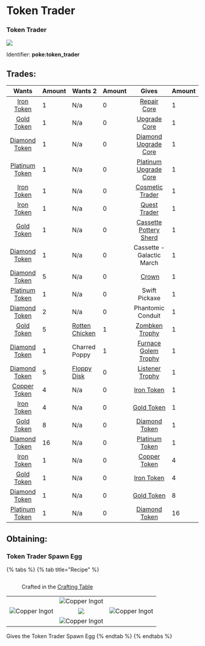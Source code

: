 # Token Trader

### Token Trader

![](https://github.com/ItsMePok/PFE/assets/136857747/e617b7b6-e886-44d4-9124-01af48928695)

Identifier: **poke:token\_trader**

## Trades:

<table><thead><tr><th align="center">Wants</th><th data-type="number">Amount</th><th>Wants 2</th><th data-type="number">Amount</th><th align="center">Gives</th><th data-type="number">Amount</th></tr></thead><tbody><tr><td align="center"><a href="../../items/currency/tokens/iron-token.md"><img src="https://github.com/ItsMePok/PFE/assets/136857747/aa3d5a31-9866-4bd1-bc09-ba7fa6775f7e" alt="" data-size="line">Iron Token</a></td><td>1</td><td>N/a</td><td>0</td><td align="center"><a href="../../items/cores/repair-core.md"><img src="https://github.com/ItsMePok/PFE/assets/136857747/f15d8501-f297-4a77-b6de-3681297cdb09" alt="" data-size="line">Repair Core</a></td><td>1</td></tr><tr><td align="center"><a href="../../items/currency/tokens/gold-token.md"><img src="https://github.com/ItsMePok/PFE/assets/136857747/76b75bd2-9056-44b3-b46a-50dd77c6abf5" alt="" data-size="line">Gold Token</a></td><td>1</td><td>N/a</td><td>0</td><td align="center"><a href="../../items/cores/upgrade-core.md"><img src="https://github.com/ItsMePok/PFE/assets/136857747/38584129-72d6-42b8-a69b-cd3b461025e8" alt="" data-size="line">Upgrade Core</a></td><td>1</td></tr><tr><td align="center"><a href="../../items/currency/tokens/diamond-token.md"><img src="https://github.com/ItsMePok/PFE/assets/136857747/f68ea41f-65d4-45b0-8cee-a31677ddb317" alt="" data-size="line">Diamond Token</a></td><td>1</td><td>N/a</td><td>0</td><td align="center"><a href="../../items/cores/diamond-upgrade-core.md"><img src="https://github.com/ItsMePok/PFE/assets/136857747/cd2e69eb-3e99-470c-89c4-ddf91c05de21" alt="" data-size="line">Diamond Upgrade Core </a></td><td>1</td></tr><tr><td align="center"><a href="../../items/currency/tokens/platinum-token.md"><img src="https://github.com/ItsMePok/PFE/assets/136857747/3fe0c3ab-ab8d-4667-ac7b-907b42fcaba1" alt="" data-size="line">Platinum Token</a></td><td>1</td><td>N/a</td><td>0</td><td align="center"><a href="../../items/cores/platinum-upgrade-core.md"><img src="https://github.com/ItsMePok/PFE/assets/136857747/31a3075a-f2ec-4825-8333-e93509fcc6ca" alt="" data-size="line">Platinum Upgrade Core</a></td><td>1</td></tr><tr><td align="center"><a href="../../items/currency/tokens/iron-token.md"><img src="https://github.com/ItsMePok/PFE/assets/136857747/aa3d5a31-9866-4bd1-bc09-ba7fa6775f7e" alt="" data-size="line">Iron Token</a></td><td>1</td><td>N/a</td><td>0</td><td align="center"><a href="cosmetic-trader.md"><img src="https://github.com/user-attachments/assets/165d9f7e-b6ed-44fb-992a-fb844f0704e3" alt="" data-size="line">Cosmetic Trader</a></td><td>1</td></tr><tr><td align="center"><a href="../../items/currency/tokens/iron-token.md"><img src="https://github.com/ItsMePok/PFE/assets/136857747/aa3d5a31-9866-4bd1-bc09-ba7fa6775f7e" alt="" data-size="line">Iron Token</a></td><td>1</td><td>N/a</td><td>0</td><td align="center"><a href="quest-trader.md"><img src="https://github.com/user-attachments/assets/30ef4637-a970-4ab3-a916-cab0111aca3e" alt="" data-size="line">Quest Trader</a></td><td>1</td></tr><tr><td align="center"><a href="../../items/currency/tokens/gold-token.md"><img src="https://github.com/ItsMePok/PFE/assets/136857747/76b75bd2-9056-44b3-b46a-50dd77c6abf5" alt="" data-size="line">Gold Token</a></td><td>1</td><td>N/a</td><td>0</td><td align="center"><img src="https://github.com/user-attachments/assets/c51d3165-1d65-4379-8ba5-9bba09e201c0" alt="" data-size="line"><a href="../../blocks/pottery-sherds/cassette-pottery-sherd.md">Cassette Pottery Sherd</a></td><td>1</td></tr><tr><td align="center"><a href="../../items/currency/tokens/diamond-token.md"><img src="https://github.com/ItsMePok/PFE/assets/136857747/f68ea41f-65d4-45b0-8cee-a31677ddb317" alt="" data-size="line">Diamond Token</a></td><td>1</td><td>N/a</td><td>0</td><td align="center">Cassette - Galactic March</td><td>1</td></tr><tr><td align="center"><a href="../../items/currency/tokens/diamond-token.md"><img src="https://github.com/ItsMePok/PFE/assets/136857747/f68ea41f-65d4-45b0-8cee-a31677ddb317" alt="" data-size="line">Diamond Token</a></td><td>5</td><td>N/a</td><td>0</td><td align="center"><img src="https://github.com/ItsMePok/PFE/assets/136857747/a1fafa0c-dbd2-44b1-a966-b38b931d25d3" alt="" data-size="line"> <a href="../../armor/cosmetics/helmet-cosmetics/crown.md">Crown</a></td><td>1</td></tr><tr><td align="center"><a href="../../items/currency/tokens/platinum-token.md"><img src="https://github.com/ItsMePok/PFE/assets/136857747/3fe0c3ab-ab8d-4667-ac7b-907b42fcaba1" alt="" data-size="line">Platinum Token</a></td><td>1</td><td>N/a</td><td>0</td><td align="center">Swift Pickaxe</td><td>1</td></tr><tr><td align="center"><a href="../../items/currency/tokens/diamond-token.md"><img src="https://github.com/ItsMePok/PFE/assets/136857747/f68ea41f-65d4-45b0-8cee-a31677ddb317" alt="" data-size="line">Diamond Token</a></td><td>2</td><td>N/a</td><td>0</td><td align="center">Phantomic Conduit</td><td>1</td></tr><tr><td align="center"><a href="../../items/currency/tokens/gold-token.md"><img src="https://github.com/ItsMePok/PFE/assets/136857747/76b75bd2-9056-44b3-b46a-50dd77c6abf5" alt="" data-size="line">Gold Token</a></td><td>5</td><td><a href="../../items/boss-drops/rotten-chicken.md"><img src="https://github.com/user-attachments/assets/34d03e37-9cd2-4047-b7cf-a83b0ce93f99" alt="" data-size="line">Rotten Chicken</a></td><td>1</td><td align="center"><a href="../../blocks/trophies/zombken-trophy.md"><img src="https://github.com/user-attachments/assets/720f2c1f-f6a1-42b5-ac30-12ed6e134a52" alt="" data-size="line">Zombken Trophy</a></td><td>1</td></tr><tr><td align="center"><a href="../../items/currency/tokens/diamond-token.md"><img src="https://github.com/ItsMePok/PFE/assets/136857747/f68ea41f-65d4-45b0-8cee-a31677ddb317" alt="" data-size="line">Diamond Token</a></td><td>1</td><td>Charred Poppy</td><td>1</td><td align="center"><a href="../../blocks/trophies/furnace-golem-trophy.md"><img src="https://github.com/user-attachments/assets/866e482f-f9ec-4b86-ab6c-92002e52fb24" alt="" data-size="line">Furnace Golem Trophy</a></td><td>1</td></tr><tr><td align="center"><a href="../../items/currency/tokens/diamond-token.md"><img src="https://github.com/ItsMePok/PFE/assets/136857747/f68ea41f-65d4-45b0-8cee-a31677ddb317" alt="" data-size="line">Diamond Token</a></td><td>5</td><td><a href="../../items/boss-drops/floppy-disk.md"><img src="https://github.com/ItsMePok/PFE/assets/136857747/e9d33ff5-9520-4b5d-99f6-33a9906ee64b" alt="" data-size="line">Floppy Disk</a></td><td>0</td><td align="center"><a href="../../blocks/trophies/listener-trophy.md"><img src="https://github.com/user-attachments/assets/654b5911-e9c4-4ad7-b7e8-d4fcd87d0151" alt="" data-size="line">Listener Trophy</a></td><td>1</td></tr><tr><td align="center"><a href="../../items/currency/tokens/copper-token.md"><img src="https://github.com/ItsMePok/PFE/assets/136857747/1c78ba2a-4a5b-4b7b-83ff-ed21aa75ebd8" alt="" data-size="line">Copper Token</a></td><td>4</td><td>N/a</td><td>0</td><td align="center"><a href="../../items/currency/tokens/iron-token.md"><img src="https://github.com/ItsMePok/PFE/assets/136857747/aa3d5a31-9866-4bd1-bc09-ba7fa6775f7e" alt="" data-size="line">Iron Token</a></td><td>1</td></tr><tr><td align="center"><a href="../../items/currency/tokens/iron-token.md"><img src="https://github.com/ItsMePok/PFE/assets/136857747/aa3d5a31-9866-4bd1-bc09-ba7fa6775f7e" alt="" data-size="line">Iron Token</a></td><td>4</td><td>N/a</td><td>0</td><td align="center"><a href="../../items/currency/tokens/gold-token.md"><img src="https://github.com/ItsMePok/PFE/assets/136857747/76b75bd2-9056-44b3-b46a-50dd77c6abf5" alt="" data-size="line">Gold Token</a></td><td>1</td></tr><tr><td align="center"><a href="../../items/currency/tokens/gold-token.md"><img src="https://github.com/ItsMePok/PFE/assets/136857747/76b75bd2-9056-44b3-b46a-50dd77c6abf5" alt="" data-size="line">Gold Token</a></td><td>8</td><td>N/a</td><td>0</td><td align="center"><a href="../../items/currency/tokens/diamond-token.md"><img src="https://github.com/ItsMePok/PFE/assets/136857747/f68ea41f-65d4-45b0-8cee-a31677ddb317" alt="" data-size="line">Diamond Token</a></td><td>1</td></tr><tr><td align="center"><a href="../../items/currency/tokens/diamond-token.md"><img src="https://github.com/ItsMePok/PFE/assets/136857747/f68ea41f-65d4-45b0-8cee-a31677ddb317" alt="" data-size="line">Diamond Token</a></td><td>16</td><td>N/a</td><td>0</td><td align="center"><a href="../../items/currency/tokens/platinum-token.md"><img src="https://github.com/ItsMePok/PFE/assets/136857747/3fe0c3ab-ab8d-4667-ac7b-907b42fcaba1" alt="" data-size="line">Platinum Token</a></td><td>1</td></tr><tr><td align="center"><a href="../../items/currency/tokens/iron-token.md"><img src="https://github.com/ItsMePok/PFE/assets/136857747/aa3d5a31-9866-4bd1-bc09-ba7fa6775f7e" alt="" data-size="line">Iron Token</a></td><td>1</td><td>N/a</td><td>0</td><td align="center"><a href="../../items/currency/tokens/copper-token.md"><img src="https://github.com/ItsMePok/PFE/assets/136857747/1c78ba2a-4a5b-4b7b-83ff-ed21aa75ebd8" alt="" data-size="line">Copper Token</a></td><td>4</td></tr><tr><td align="center"><a href="../../items/currency/tokens/gold-token.md"><img src="https://github.com/ItsMePok/PFE/assets/136857747/76b75bd2-9056-44b3-b46a-50dd77c6abf5" alt="" data-size="line">Gold Token</a></td><td>1</td><td>N/a</td><td>0</td><td align="center"><a href="../../items/currency/tokens/iron-token.md"><img src="https://github.com/ItsMePok/PFE/assets/136857747/aa3d5a31-9866-4bd1-bc09-ba7fa6775f7e" alt="" data-size="line">Iron Token</a></td><td>4</td></tr><tr><td align="center"><a href="../../items/currency/tokens/diamond-token.md"><img src="https://github.com/ItsMePok/PFE/assets/136857747/f68ea41f-65d4-45b0-8cee-a31677ddb317" alt="" data-size="line">Diamond Token</a></td><td>1</td><td>N/a</td><td>0</td><td align="center"><a href="../../items/currency/tokens/gold-token.md"><img src="https://github.com/ItsMePok/PFE/assets/136857747/76b75bd2-9056-44b3-b46a-50dd77c6abf5" alt="" data-size="line">Gold Token</a></td><td>8</td></tr><tr><td align="center"><a href="../../items/currency/tokens/platinum-token.md"><img src="https://github.com/ItsMePok/PFE/assets/136857747/3fe0c3ab-ab8d-4667-ac7b-907b42fcaba1" alt="" data-size="line">Platinum Token</a></td><td>1</td><td>N/a</td><td>0</td><td align="center"><a href="../../items/currency/tokens/diamond-token.md"><img src="https://github.com/ItsMePok/PFE/assets/136857747/f68ea41f-65d4-45b0-8cee-a31677ddb317" alt="" data-size="line">Diamond Token</a></td><td>16</td></tr></tbody></table>

## Obtaining:

### <img src="https://github.com/ItsMePok/PFE/assets/136857747/4cdbd168-2cdc-4c13-9e27-7ce507e828fa" alt="" data-size="line">Token Trader Spawn Egg

{% tabs %}
{% tab title="Recipe" %}


<figure><img src="https://minecraft.wiki/images/thumb/Crafting_Table_JE4_BE3.png/150px-Crafting_Table_JE4_BE3.png?5767f" alt=""><figcaption><p>Crafted in the <a href="https://minecraft.wiki/w/Crafting_Table">Crafting Table</a></p></figcaption></figure>

|                                                                                                |                                                                                                |                                                                                                |
| :--------------------------------------------------------------------------------------------: | :--------------------------------------------------------------------------------------------: | :--------------------------------------------------------------------------------------------: |
|                                                                                                | ![Copper Ingot](https://minecraft.wiki/images/Copper_Ingot_JE2_BE1.png?0d410\&format=original) |                                                                                                |
| ![Copper Ingot](https://minecraft.wiki/images/Copper_Ingot_JE2_BE1.png?0d410\&format=original) |            ![](https://minecraft.wiki/images/Egg_JE2_BE2.png?495d9\&format=original)           | ![Copper Ingot](https://minecraft.wiki/images/Copper_Ingot_JE2_BE1.png?0d410\&format=original) |
|                                                                                                | ![Copper Ingot](https://minecraft.wiki/images/Copper_Ingot_JE2_BE1.png?0d410\&format=original) |                                                                                                |

Gives the <img src="https://github.com/ItsMePok/PFE/assets/136857747/4cdbd168-2cdc-4c13-9e27-7ce507e828fa" alt="" data-size="line">Token Trader Spawn Egg
{% endtab %}
{% endtabs %}
